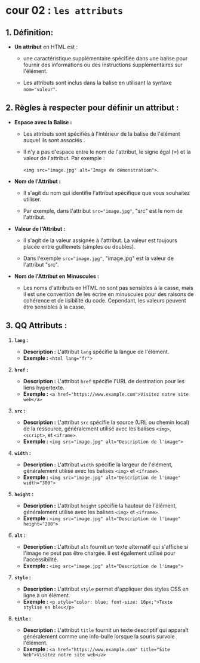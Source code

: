 # cour 02 : **`les attributs`**



## 1. **Définition:**


- **Un attribut** en HTML est :
    
    - une caractéristique supplémentaire spécifiée dans une balise pour fournir des informations ou des instructions supplémentaires sur l'élément. 
    
    - Les attributs sont inclus dans la balise en utilisant la syntaxe `nom="valeur"`.



## 2. **Règles à respecter pour définir un attribut :**



- **Espace avec la Balise :** 
    
    - Les attributs sont spécifiés à l'intérieur de la balise de l'élément auquel ils sont associés . 
    
    - Il n'y a pas d'espace entre le nom de l'attribut, le signe égal (=) et la valeur de l'attribut. Par exemple : 
        
        `<img src="image.jpg" alt="Image de démonstration">`.

- **Nom de l'Attribut :** 
    
    - Il s'agit du nom qui identifie l'attribut spécifique que vous souhaitez utiliser. 
    
    - Par exemple, dans l'attribut `src="image.jpg"`, "src" est le nom de l'attribut.

- **Valeur de l'Attribut :** 
    
    - Il s'agit de la valeur assignée à l'attribut. La valeur est toujours placée entre guillemets (simples ou doubles). 
    
    - Dans l'exemple `src="image.jpg"`, "image.jpg" est la valeur de l'attribut "src".

- **Nom de l'Attribut en Minuscules :** 

    - Les noms d'attributs en HTML ne sont pas sensibles à la casse, mais il est une convention de les écrire en minuscules pour des raisons de cohérence et de lisibilité du code. Cependant, les valeurs peuvent être sensibles à la casse.




## 3. **QQ Attributs :**


1. **`lang` :**
   - **Description :** L'attribut `lang` spécifie la langue de l'élément.
   - **Exemple :** `<html lang="fr">`

2. **`href` :**
   - **Description :** L'attribut `href` spécifie l'URL de destination pour les liens hypertexte.
   - **Exemple :** `<a href="https://www.example.com">Visitez notre site web</a>`

3. **`src` :**
   - **Description :** L'attribut `src` spécifie la source (URL ou chemin local) de la ressource, généralement utilisé avec les balises `<img>`, `<script>`, et `<iframe>`.
   - **Exemple :** `<img src="image.jpg" alt="Description de l'image">`

4. **`width` :**
   - **Description :** L'attribut `width` spécifie la largeur de l'élément, généralement utilisé avec les balises `<img>` et `<iframe>`.
   - **Exemple :** `<img src="image.jpg" alt="Description de l'image" width="300">`

5. **`height` :**
   - **Description :** L'attribut `height` spécifie la hauteur de l'élément, généralement utilisé avec les balises `<img>` et `<iframe>`.
   - **Exemple :** `<img src="image.jpg" alt="Description de l'image" height="200">`

6. **`alt` :**
   - **Description :** L'attribut `alt` fournit un texte alternatif qui s'affiche si l'image ne peut pas être chargée. Il est également utilisé pour l'accessibilité.
   - **Exemple :** `<img src="image.jpg" alt="Description de l'image">`

7. **`style` :**
   - **Description :** L'attribut `style` permet d'appliquer des styles CSS en ligne à un élément.
   - **Exemple :** `<p style="color: blue; font-size: 16px;">Texte stylisé en bleu</p>`

8. **`title` :**
   - **Description :** L'attribut `title` fournit un texte descriptif qui apparaît généralement comme une info-bulle lorsque la souris survole l'élément.
   - **Exemple :** `<a href="https://www.example.com" title="Site Web">Visitez notre site web</a>`
